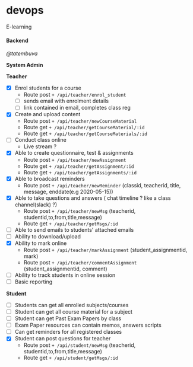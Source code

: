 # devops

E-learning

#### Backend

_@tatembuva_

**System Admin**

**Teacher**

- [x] Enrol students for a course
  - Route post `+ /api/teacher/enrol_student`
  - [ ] sends email with enrolment details
  - [ ] link contained in email, completes class reg
- [x] Create and upload content
  - Route post `+ /api/teacher/newCourseMaterial`
  - Route get `+ /api/teacher/getCourseMaterial/:id`
  - Route get `+ /api/teacher/getCourseMaterials/:id`
- [ ] Conduct class online
  - Live stream ?
- [x] Able to create questionnaire, test & assignments
  - Route post `+ /api/teacher/newAssignment`
  - Route get `+ /api/teacher/getAssignment/:id`
  - Route get `+ /api/teacher/getAssignments/:id`
- [x] Able to broadcast reminders
  - Route post `+ /api/teacher/newReminder` (classid, teacherid, title, message, enddate(e.g 2020-05-15))
- [x] Able to take questions and answers ( chat timeline ? like a class channel(slack) ?)
  - Route post `+ /api/teacher/newMsg` (teacherid, studentid,to,from,title,message)
  - Route get `+ /api/teacher/getMsgs/:id`
- [ ] Able to send emails to students' attached emails
- [ ] Ability to download/upload
- [x] Ability to mark online
  - Route post `+ /api/teacher/markAssignment` (student_assignmentid, mark)
  - Route post `+ /api/teacher/commentAssignment` (student_assignmentid, comment)
- [ ] Ability to track students in online session
- [ ] Basic reporting

**Student**

- [ ] Students can get all enrolled subjects/courses
- [ ] Student can get all course material for a subject
- [ ] Student can get Past Exam Papers by class
- [ ] Exam Paper resources can contain memos, answers scripts
- [ ] Can get reminders for all registered classes
- [x] Student can post questions for teacher
  - Route post `+ /api/student/newMsg` (teacherid, studentid,to,from,title,message)
  - Route get `+ /api/student/getMsgs/:id`
